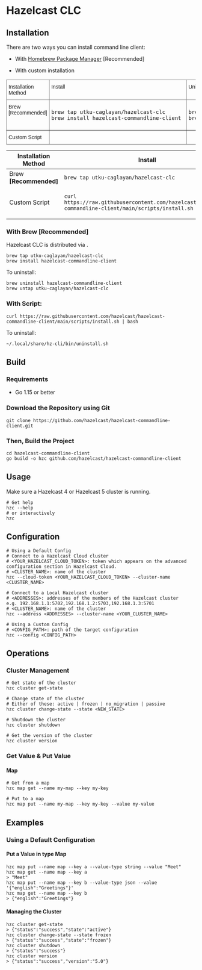 # Hazelcast CLC

## Installation
There are two ways you can install command line client:
* With [Homebrew Package Manager](https://brew.sh) [Recommended]

* With custom installation
<style type="text/css">
.tg  {border-collapse:collapse;border-spacing:0;}
.tg td{border-color:black;border-style:solid;border-width:1px;font-family:Arial, sans-serif;font-size:14px;
  overflow:hidden;padding:10px 5px;word-break:normal;}
.tg th{border-color:black;border-style:solid;border-width:1px;font-family:Arial, sans-serif;font-size:14px;
  font-weight:normal;overflow:hidden;padding:10px 5px;word-break:normal;}
.tg .tg-0pky{border-color:inherit;text-align:left;vertical-align:top}
</style>
<table class="tg">
<thead>
  <tr>
    <th class="tg-0pky">Installation Method</th>
    <th class="tg-0pky">Install</th>
    <th class="tg-0pky">Uninstall</th>
  </tr>
</thead>
<tbody>
  <tr>
    <td class="tg-0pky">Brew [Recommended]</td>
    <td class="tg-0pky"><pre lang="bash">brew tap utku-caglayan/hazelcast-clc
brew install hazelcast-commandline-client </pre></td>
    <td class="tg-0pky"><pre lang="bash">brew uninstall hazelcast-commandline-client
brew untap utku-caglayan/hazelcast-clc</pre></td>
  </tr>
  <tr>
    <td class="tg-0pky">Custom Script</td>
    <td class="tg-0pky"></td>
    <td class="tg-0pky"></td>
  </tr>
</tbody>
</table>



| Installation Method | Install | Uninstall |
| --- | --- | --- |
| Brew **[Recommended]** | `brew tap utku-caglayan/hazelcast-clc `
|  Custom Script       |  `curl https://raw.githubusercontent.com/hazelcast/hazelcast-commandline-client/main/scripts/install.sh \| bash` | `sudo port selfupdate && sudo port upgrade gh`|

### With Brew [Recommended]
Hazelcast CLC is distributed via .

```
brew tap utku-caglayan/hazelcast-clc
brew install hazelcast-commandline-client
```
To uninstall:
```
brew uninstall hazelcast-commandline-client
brew untap utku-caglayan/hazelcast-clc
```
### With Script:
```
curl https://raw.githubusercontent.com/hazelcast/hazelcast-commandline-client/main/scripts/install.sh | bash
```
To uninstall:
```
~/.local/share/hz-cli/bin/uninstall.sh
```
## Build
### Requirements
* Go 1.15 or better
### Download the Repository using Git
```
git clone https://github.com/hazelcast/hazelcast-commandline-client.git
```

### Then, Build the Project

```
cd hazelcast-commandline-client
go build -o hzc github.com/hazelcast/hazelcast-commandline-client
```

## Usage

Make sure a Hazelcast 4 or Hazelcast 5 cluster is running.

```
# Get help
hzc --help
# or interactively
hzc
```

## Configuration
```
# Using a Default Config
# Connect to a Hazelcast Cloud cluster
# <YOUR_HAZELCAST_CLOUD_TOKEN>: token which appears on the advanced
configuration section in Hazelcast Cloud.
# <CLUSTER_NAME>: name of the cluster
hzc --cloud-token <YOUR_HAZELCAST_CLOUD_TOKEN> --cluster-name <CLUSTER_NAME>

# Connect to a Local Hazelcast cluster
# <ADDRESSES>: addresses of the members of the Hazelcast cluster
e.g. 192.168.1.1:5702,192.168.1.2:5703,192.168.1.3:5701
# <CLUSTER_NAME>: name of the cluster
hzc --address <ADDRESSES> --cluster-name <YOUR_CLUSTER_NAME>

# Using a Custom Config
# <CONFIG_PATH>: path of the target configuration
hzc --config <CONFIG_PATH>
```

## Operations

### Cluster Management
```
# Get state of the cluster
hzc cluster get-state

# Change state of the cluster
# Either of these: active | frozen | no_migration | passive
hzc cluster change-state --state <NEW_STATE>

# Shutdown the cluster
hzc cluster shutdown

# Get the version of the cluster
hzc cluster version
```

### Get Value & Put Value

#### Map

```
# Get from a map
hzc map get --name my-map --key my-key

# Put to a map
hzc map put --name my-map --key my-key --value my-value
```

## Examples

### Using a Default Configuration

#### Put a Value in type Map
```
hzc map put --name map --key a --value-type string --value "Meet"
hzc map get --name map --key a
> "Meet"
hzc map put --name map --key b --value-type json --value '{"english":"Greetings"}'
hzc map get --name map --key b
> {"english":"Greetings"}
```

#### Managing the Cluster
```
hzc cluster get-state
> {"status":"success","state":"active"}
hzc cluster change-state --state frozen
> {"status":"success","state":"frozen"}
hzc cluster shutdown
> {"status":"success"}
hzc cluster version
> {"status":"success","version":"5.0"}
```
